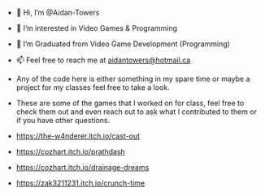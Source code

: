 - 👋 Hi, I’m @Aidan-Towers
- 👀 I’m interested in Video Games & Programming
- 🌱 I’m Graduated from Video Game Development (Programming)
- 📫 Feel free to reach me at aidantowers@hotmail.ca

- Any of the code here is either something in my spare time or maybe a project for my classes feel free to take a look.

- These are some of the games that I worked on for class, feel free to check them out and even reach out to ask what I contributed to them or if you have other questions.
- https://the-w4nderer.itch.io/cast-out
- https://cozhart.itch.io/prathdash
- https://cozhart.itch.io/drainage-dreams
- https://zak3211231.itch.io/crunch-time
